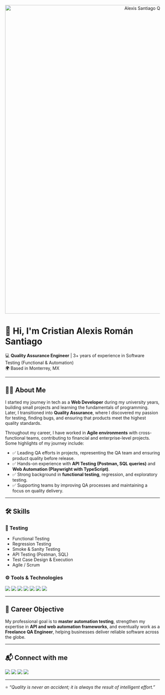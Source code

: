 <p align="center">
  <img src="https://raw.githubusercontent.com/mralexis99r/mralexis99r/main/alexissantiago.png" 
       alt="Alexis Santiago QA Engineer Banner" width="1000"/>
</p>



# 👋 Hi, I'm Cristian Alexis Román Santiago  

💻 **Quality Assurance Engineer** | 3+ years of experience in Software Testing (Functional & Automation)  
🌍 Based in Monterrey, MX  

---

## 🧑‍💻 About Me  

I started my journey in tech as a **Web Developer** during my university years, building small projects and learning the fundamentals of programming.  
Later, I transitioned into **Quality Assurance**, where I discovered my passion for testing, finding bugs, and ensuring that products meet the highest quality standards.  

Throughout my career, I have worked in **Agile environments** with cross-functional teams, contributing to financial and enterprise-level projects.  
Some highlights of my journey include:  
- ✅ Leading QA efforts in projects, representing the QA team and ensuring product quality before release.  
- ✅ Hands-on experience with **API Testing (Postman, SQL queries)** and **Web Automation (Playwright with TypeScript)**.  
- ✅ Strong background in **functional testing**, regression, and exploratory testing.  
- ✅ Supporting teams by improving QA processes and maintaining a focus on quality delivery.  

---

## 🛠️ Skills  

### 🧪 Testing  
- Functional Testing  
- Regression Testing  
- Smoke & Sanity Testing  
- API Testing (Postman, SQL)  
- Test Case Design & Execution  
- Agile / Scrum  

### ⚙️ Tools & Technologies  
<p>
  <img src="https://img.shields.io/badge/Postman-F76935?style=for-the-badge&logo=postman&logoColor=white" />
  <img src="https://img.shields.io/badge/Playwright-2EAD33?style=for-the-badge&logo=playwright&logoColor=white" />
  <img src="https://img.shields.io/badge/TypeScript-007ACC?style=for-the-badge&logo=typescript&logoColor=white" />
  <img src="https://img.shields.io/badge/Java-ED8B00?style=for-the-badge&logo=java&logoColor=white" />
  <img src="https://img.shields.io/badge/Jira-0052CC?style=for-the-badge&logo=jira&logoColor=white" />
  <img src="https://img.shields.io/badge/SQL-4479A1?style=for-the-badge&logo=mysql&logoColor=white" />
  <img src="https://img.shields.io/badge/GitHub-181717?style=for-the-badge&logo=github&logoColor=white" />
</p>  

---

## 🎯 Career Objective  

My professional goal is to **master automation testing**, strengthen my expertise in **API and web automation frameworks**, and eventually work as a **Freelance QA Engineer**, helping businesses deliver reliable software across the globe.  

---

## 📬 Connect with me  

<p>
  <a href="https://www.linkedin.com/in/alexis-roman-santiago"><img src="https://img.shields.io/badge/LinkedIn-0A66C2?style=for-the-badge&logo=linkedin&logoColor=white" /></a>
  <a href="mailto:alexissantigobusiness@gmail.com"><img src="https://img.shields.io/badge/Gmail-EA4335?style=for-the-badge&logo=gmail&logoColor=white" /></a>
  <a href="https://github.com/mralexis99r"><img src="https://img.shields.io/badge/GitHub-181717?style=for-the-badge&logo=github&logoColor=white" /></a>
  <a href="https://wa.me/528135882986"><img src="https://img.shields.io/badge/WhatsApp-25D366?style=for-the-badge&logo=whatsapp&logoColor=white" /></a>
</p>  

---

⭐️ *“Quality is never an accident; it is always the result of intelligent effort.”*  
